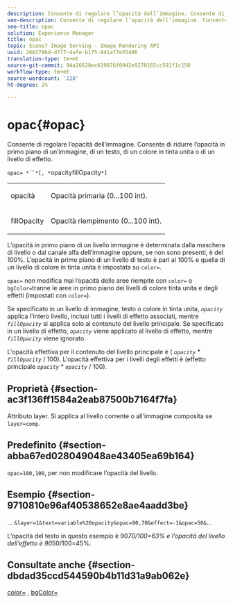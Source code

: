 ```yaml
---
description: Consente di regolare l’opacità dell’immagine. Consente di ridurre l’opacità in primo piano di un’immagine, di un testo, di un colore in tinta unita o di un livello di effetto.
seo-description: Consente di regolare l’opacità dell’immagine. Consente di ridurre l’opacità in primo piano di un’immagine, di un testo, di un colore in tinta unita o di un livello di effetto.
seo-title: opac
solution: Experience Manager
title: opac
topic: Scene7 Image Serving - Image Rendering API
uuid: 268279bd-d777-4afe-b175-841af7e55406
translation-type: tm+mt
source-git-commit: 94a26628ec619076f0942e9278165cc591f1c150
workflow-type: tm+mt
source-wordcount: '228'
ht-degree: 2%

---
```



# opac{#opac}

Consente di regolare l’opacità dell’immagine. Consente di ridurre l’opacità in primo piano di un’immagine, di un testo, di un colore in tinta unita o di un livello di effetto.

`opac= *``*[, *`opacityfillOpacity`*]`

<table id="simpletable_DA4B5D86C496480886FADB284AD6047F"> 
 <tr class="strow"> 
  <td class="stentry"> <p><span class="varname"> opacità</span> </p> </td> 
  <td class="stentry"> <p>Opacità primaria (0...100 int). </p></td> 
 </tr> 
 <tr class="strow"> 
  <td class="stentry"> <p><span class="varname"> fillOpacity</span> </p></td> 
  <td class="stentry"> <p>Opacità riempimento (0...100 int). </p></td> 
 </tr> 
</table>

L’opacità in primo piano di un livello immagine è determinata dalla maschera di livello o dal canale alfa dell’immagine oppure, se non sono presenti, è del 100%. L’opacità in primo piano di un livello di testo è pari al 100% e quella di un livello di colore in tinta unita è impostata su `color=`.

`opac=` non modifica mai l’opacità delle aree riempite con  `color=` o  `bgColor=`tranne le aree in primo piano dei livelli di colore tinta unita e degli effetti (impostati con  `color=`).

Se specificato in un livello di immagine, testo o colore in tinta unita, *`opacity`* applica l&#39;intero livello, inclusi tutti i livelli di effetto associati, mentre *`fillOpacity`* si applica solo al contenuto del livello principale. Se specificato in un livello di effetto, *`opacity`* viene applicato al livello di effetto, mentre *`fillOpacity`* viene ignorato.

L&#39;opacità effettiva per il contenuto del livello principale è ( *`opacity`* * *`fillOpacity`* / 100). L&#39;opacità effettiva per i livelli degli effetti è (effetto principale *`opacity`* * *`opacity`* / 100).

## Proprietà {#section-ac3f136ff1584a2eab87500b7164f7fa}

Attributo layer. Si applica al livello corrente o all&#39;immagine composita se `layer=comp`.

## Predefinito {#section-abba67ed028049048ae43405ea69b164}

`opac=100,100`, per non modificare l’opacità del livello.

## Esempio {#section-9710810e96af40538652e8ae4aadd3be}

... `&layer=1&text=variable%20opacity&opac=90,70&effect=-1&opac=50&`...

L’opacità del testo in questo esempio è 90*70/100=63% e l’opacità del livello dell’effetto è 90*50/100=45%.

## Consultate anche {#section-dbdad35ccd544590b4b11d31a9ab062e}

[color=](/help/aem-is-ir-api/is-api/http-ref/image-serving-api-ref/c-http-protocol-reference/c-data-types/r-is-http-color.md) ,  [bgColor=](../../../../../is-api/http-ref/image-serving-api-ref/c-http-protocol-reference/c-command-reference/r-bgcolor.md#reference-441371ba4ef54fe781887c5ae448f6ab)
